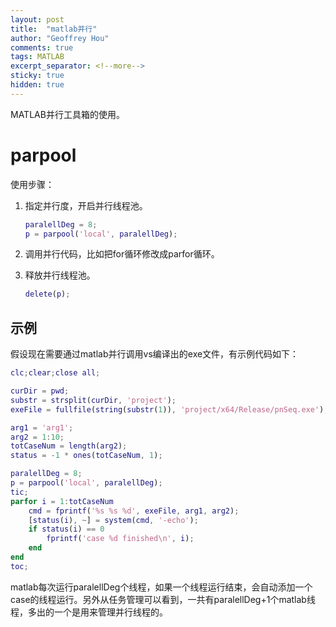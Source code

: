 ```yaml
---
layout: post
title:  "matlab并行"
author: "Geoffrey Hou"
comments: true
tags: MATLAB
excerpt_separator: <!--more-->
sticky: true
hidden: true
---
```


<head>
    <script src="https://cdn.mathjax.org/mathjax/latest/MathJax.js?config=TeX-AMS-MML_HTMLorMML" type="text/javascript"></script>
    <script type="text/x-mathjax-config">
        MathJax.Hub.Config({
            tex2jax: {
            skipTags: ['script', 'noscript', 'style', 'textarea', 'pre'],
            inlineMath: [['$','$']]
            }
        });
    </script>
</head>

MATLAB并行工具箱的使用。<!--more-->

# parpool

使用步骤：

1. 指定并行度，开启并行线程池。

	```matlab
	paralellDeg = 8;
	p = parpool('local', paralellDeg);
	```

2. 调用并行代码，比如把for循环修改成parfor循环。

3. 释放并行线程池。

	```matlab
	delete(p);
	```

## 示例

假设现在需要通过matlab并行调用vs编译出的exe文件，有示例代码如下：

```matlab
clc;clear;close all;

curDir = pwd;
substr = strsplit(curDir, 'project');
exeFile = fullfile(string(substr(1)), 'project/x64/Release/pnSeq.exe');

arg1 = 'arg1';
arg2 = 1:10;
totCaseNum = length(arg2);
status = -1 * ones(totCaseNum, 1);

paralellDeg = 8;
p = parpool('local', paralellDeg);
tic;
parfor i = 1:totCaseNum
	cmd = fprintf('%s %s %d', exeFile, arg1, arg2);
	[status(i), ~] = system(cmd, '-echo');
	if status(i) == 0
		fprintf('case %d finished\n', i);
	end
end
toc;
```

matlab每次运行paralellDeg个线程，如果一个线程运行结束，会自动添加一个case的线程运行。另外从任务管理可以看到，一共有paralellDeg+1个matlab线程，多出的一个是用来管理并行线程的。
